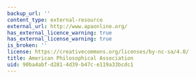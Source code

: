 ```yaml
---
backup_url: ''
content_type: external-resource
external_url: http://www.apaonline.org/
has_external_licence_warning: true
has_external_license_warning: true
is_broken: ''
license: https://creativecommons.org/licenses/by-nc-sa/4.0/
title: American Philosophical Association
uid: 90ba4abf-d281-4d39-b47c-e119a33bcdc1
---
```

